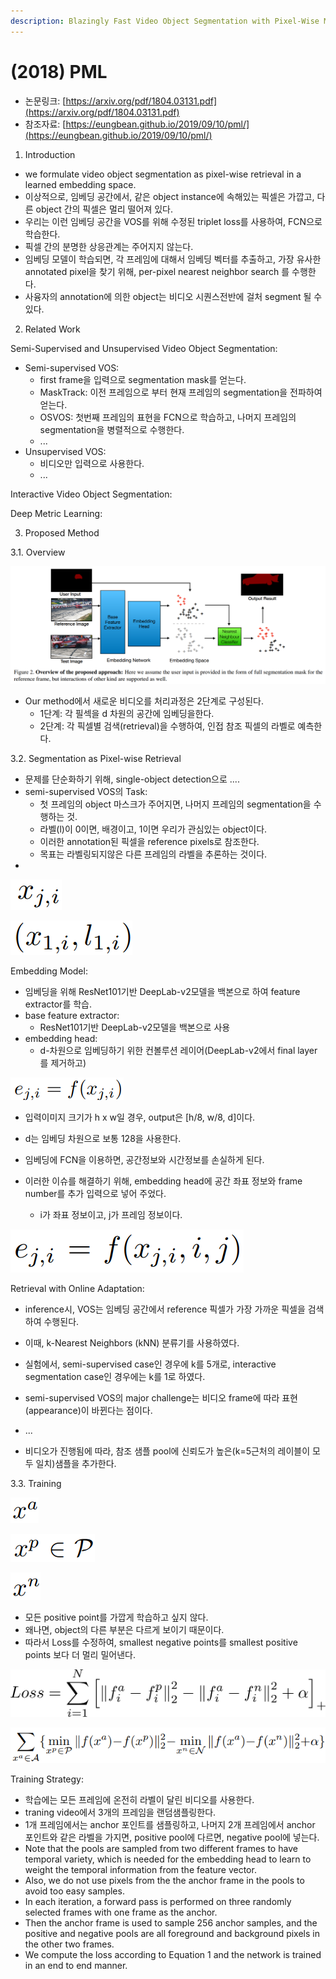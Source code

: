 ```yaml
---
description: Blazingly Fast Video Object Segmentation with Pixel-Wise Metric Learning
---
```


# \(2018\) PML

* 논문링크: [https://arxiv.org/pdf/1804.03131.pdf](https://arxiv.org/pdf/1804.03131.pdf)
* 참조자료: [https://eungbean.github.io/2019/09/10/pml/](https://eungbean.github.io/2019/09/10/pml/)



1. Introduction

* we formulate video object segmentation as pixel-wise retrieval in a learned embedding space.
* 이상적으로, 임베딩 공간에서, 같은 object instance에 속해있는 픽셀은 가깝고, 다른 object 간의 픽셀은 멀리 떨어져 있다.
* 우리는 이런 임베딩 공간을 VOS를 위해 수정된 triplet loss를 사용하여, FCN으로 학습한다. 
* 픽셀 간의 분명한 상응관계는 주어지지 않는다. 
* 임베딩 모델이 학습되면, 각 프레임에 대해서 임베딩 벡터를 추출하고, 가장 유사한 annotated pixel을 찾기 위해, per-pixel nearest neighbor search 를 수행한다.
* 사융자의 annotation에 의한 object는 비디오 시퀀스전반에 걸처 segment 될 수 있다.

2. Related Work

Semi-Supervised and Unsupervised Video Object Segmentation:

* Semi-supervised VOS:
  * first frame을 입력으로 segmentation mask를 얻는다.
  * MaskTrack: 이전 프레임으로 부터 현재 프레임의 segmentation을 전파하여 얻는다.
  * OSVOS: 첫번째 프레임의 표현을 FCN으로 학습하고, 나머지 프레임의 segmentation을 병렬적으로 수행한다.
  * ...
* Unsupervised VOS:
  * 비디오만 입력으로 사용한다.
  * ...

Interactive Video Object Segmentation:

Deep Metric Learning:





3. Proposed Method

3.1. Overview

![](../.gitbook/assets/image%20%2841%29.png)

* Our method에서 새로운 비디오를 처리과정은 2단계로 구성된다.
  * 1단계: 각 필섹을 d 차원의  공간에 임베딩을한다.
  * 2단계: 각 픽셀별 검색\(retrieval\)을 수행하여, 인접 참조 픽셀의 라벨로 예측한다.

3.2. Segmentation as Pixel-wise Retrieval

* 문제를 단순화하기 위해,  single-object detection으로 ....
* semi-supervised VOS의 Task: 
  * 첫 프레임의 object 마스크가 주어지면, 나머지 프레임의 segmentation을 수행하는 것.
  * 라벨\(l\)이 0이면, 배경이고, 1이면 우리가 관심있는 object이다.
  * 이러한 annotation된 픽셀을 reference pixels로 참조한다.
  * 목표는 라벨링되지않은 다른 프레임의 라벨을 추론하는 것이다.
* 
![i-th &#xD53D;&#xC140;, j-th &#xD504;&#xB808;&#xC784;](../.gitbook/assets/image%20%2850%29.png)

![user&#xAC00; &#xC81C;&#xACF5;&#xD558;&#xB294; &#xCCAB;&#xBC88;&#xC9F8; &#xD504;&#xB808;&#xC784;&#xC758; annotation. ](../.gitbook/assets/image%20%2819%29.png)

Embedding Model:

* 임베딩을 위해 ResNet101기반 DeepLab-v2모델을 백본으로 하여 feature extractor를 학습.
* base feature extractor:
  * ResNet101기반 DeepLab-v2모델을 백본으로 사용
* embedding head:
  * d-차원으로 임베딩하기 위한 컨볼루션 레이어\(DeepLab-v2에서 final layer를 제거하고\)

![](../.gitbook/assets/image%20%28108%29.png)

* 입력이미지 크기가 h x w일 경우, output은 \[h/8, w/8, d\]이다.
* d는 임베딩 차원으로 보통 128을 사용한다.



* 임베딩에 FCN을 이용하면, 공간정보와 시간정보를 손실하게 된다. 
* 이러한 이슈를 해결하기 위해, embedding head에 공간 좌표 정보와 frame number를 추가 입력으로 넣어 주었다.
  * i가 좌표 정보이고, j가 프레임 정보이다.

![](../.gitbook/assets/image%20%28115%29.png)

Retrieval with Online Adaptation:

* inference시, VOS는 임베딩 공간에서 reference 픽셀가 가장 가까운 픽셀을 검색하여 수행된다.
* 이때, k-Nearest Neighbors \(kNN\) 분류기를 사용하였다.
* 실험에서, semi-supervised case인 경우에 k를 5개로, interactive segmentation case인 경우에는 k를 1로 하였다.



* semi-supervised VOS의 major challenge는 비디오 frame에 따라 표현\(appearance\)이 바뀐다는 점이다.
* ...
* 비디오가 진행됨에 따라, 참조 샘플 pool에 신뢰도가 높은\(k=5근처의 레이블이 모두 일치\)샘플을 추가한다.

3.3. Training

![anchor sample](../.gitbook/assets/image%20%2865%29.png)

![positive sample \(from positive sample pool P\)](../.gitbook/assets/image%20%2826%29.png)

![negative sample](../.gitbook/assets/image%20%2829%29.png)



* 모든 positive point를 가깝게 학습하고 싶지 않다.
* 왜나면, object의 다른 부분은 다르게 보이기 때문이다.
* 따라서 Loss를 수정하여,  smallest negative points를 smallest positive points 보다 더 멀리 밀어낸다.

![&#xC6D0;&#xB798; triplet loss](../.gitbook/assets/image%20%2844%29.png)

![&#xC218;&#xC815;&#xB41C; triplet loss](../.gitbook/assets/image%20%2810%29.png)



Training Strategy:

* 학습에는 모든 프레임에 온전히 라벨이 달린 비디오를 사용한다.
* traning video에서 3개의 프레임을 랜덤샘플링한다.
* 1개 프레임에서는 anchor 포인트를 샘플링하고, 나머지 2개 프레임에서 anchor 포인트와 같은 라벨을 가지면, positive pool에 다르면, negative pool에 넣는다.
* Note that the pools are sampled from two different frames to have temporal variety, which is needed for the embedding head to learn to weight the temporal information from the feature vector. 
* Also, we do not use pixels from the the anchor frame in the pools to avoid too easy samples.
* In each iteration, a forward pass is performed on three randomly selected frames with one frame as the anchor. 
* Then the anchor frame is used to sample 256 anchor samples, and the positive and negative pools are all foreground and background pixels in the other two frames. 
* We compute the loss according to Equation 1 and the network is trained in an end to end manner.


